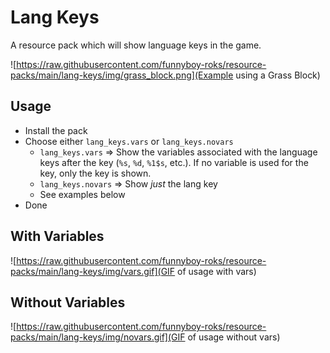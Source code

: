 # Lang Keys

A resource pack which will show language keys in the game.

![https://raw.githubusercontent.com/funnyboy-roks/resource-packs/main/lang-keys/img/grass_block.png](Example using a Grass Block)

## Usage

- Install the pack
- Choose either `lang_keys.vars` or `lang_keys.novars`
    - `lang_keys.vars` => Show the variables associated with the
      language keys after the key (`%s`, `%d`, `%1$s`, etc.).  If no
      variable is used for the key, only the key is shown.
    - `lang_keys.novars` => Show _just_ the lang key
    - See examples below
- Done

## With Variables

![https://raw.githubusercontent.com/funnyboy-roks/resource-packs/main/lang-keys/img/vars.gif](GIF of usage with vars)

## Without Variables

![https://raw.githubusercontent.com/funnyboy-roks/resource-packs/main/lang-keys/img/novars.gif](GIF of usage without vars)
